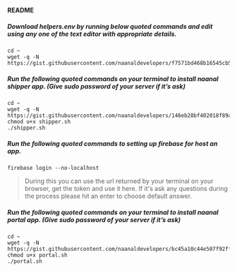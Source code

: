 **README**

##### Download helpers.env by running below quoted commands and edit using any one of the text editor with appropriate details.
```
cd ~
wget -q -N https://gist.githubusercontent.com/naanaldevelopers/f7571bd468b16545cb512d351771dfe6/raw/59e1c77a77c860c4835ed288fb724317b69415a4/helpers.env
```
##### Run the following quoted commands on your terminal to install naanal shipper app. (Give sudo password of your server if it’s ask)
```
cd ~
wget -q -N https://gist.githubusercontent.com/naanaldevelopers/146eb28bf402018f89aadf1f1a60c63f/raw/cfe776d4ea55169f317982a598e258417ace5d61/shipper.sh
chmod u+x shipper.sh
./shipper.sh
```
##### Run the following quoted commands to setting up firebase for host an app.
```
firebase login --no-localhost
```
> During this you can use the url returned by your terminal on your browser, get the token and use it here.
> If it's ask any questions during the process please hit an enter to choose default answer.

##### Run the following quoted commands on your terminal to install naanal portal app. (Give sudo password of your server if it’s ask)
```
cd ~
wget -q -N https://gist.githubusercontent.com/naanaldevelopers/bc45a10c44e507f92ff50df7936aa5c0/raw/91b7ac78386b354c2972c0ab0cf18a21af0886bd/portal.sh
chmod u+x portal.sh
./portal.sh
```
